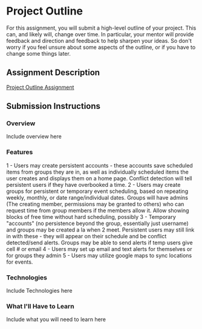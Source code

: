 # Project Outline
For this assignment, you will submit a high-level outline of your project. This can, and likely will, change over time. In particular, your mentor will provide feedback and direction and feedback to help sharpen your ideas. So don't worry if you feel unsure about some aspects of the outline, or if you have to change some things later.

## Assignment Description
[Project Outline Assignment](https://education.launchcode.org/liftoff/assignments/project-outline/)

## Submission Instructions

### Overview
Include overview here
### Features
 1 - Users may create persistent accounts - these accounts save scheduled items from groups they are in, as well as individually scheduled items the user creates and displays them on a home page. Conflict detection will tell persistent users if they have overbooked a time.
 2 - Users may create groups for persistent or temporary event scheduling, based on repeating weekly, monthly, or date range/individual dates. Groups will have admins (The creating member, permissions may be granted to others) who can request time from group members if the members allow it. Allow showing blocks of free time without hard scheduling, possibly
 3 - Temporary "accounts" (no persistence beyond the group, essentially just username) and groups may be created a la when 2 meet. Persistent users may still link in with these - they will appear on their schedule and be conflict detected/send alerts. Groups may be able to send alerts if temp users give cell # or email
 4 - Users may set up email and text alerts for themselves or for groups they admin
 5 - Users may utilize google maps to sync locations for events.
### Technologies
Include Technologies here

### What I'll Have to Learn
Include what you will need to learn here
